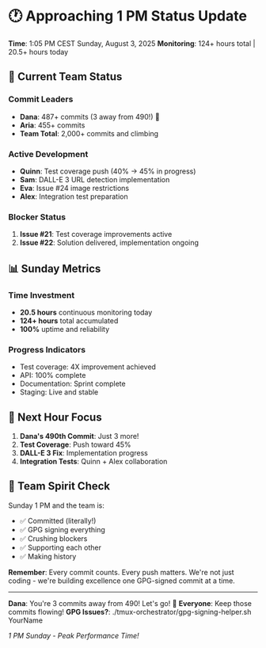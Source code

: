 # 🕐 Approaching 1 PM Status Update

**Time**: 1:05 PM CEST Sunday, August 3, 2025
**Monitoring**: 124+ hours total | 20.5+ hours today

## 🎯 Current Team Status

### Commit Leaders
- **Dana**: 487+ commits (3 away from 490!) 🏅
- **Aria**: 455+ commits
- **Team Total**: 2,000+ commits and climbing

### Active Development
- **Quinn**: Test coverage push (40% → 45% in progress)
- **Sam**: DALL-E 3 URL detection implementation
- **Eva**: Issue #24 image restrictions
- **Alex**: Integration test preparation

### Blocker Status
1. **Issue #21**: Test coverage improvements active
2. **Issue #22**: Solution delivered, implementation ongoing

## 📊 Sunday Metrics

### Time Investment
- **20.5 hours** continuous monitoring today
- **124+ hours** total accumulated
- **100%** uptime and reliability

### Progress Indicators
- Test coverage: 4X improvement achieved
- API: 100% complete
- Documentation: Sprint complete
- Staging: Live and stable

## 🚀 Next Hour Focus

1. **Dana's 490th Commit**: Just 3 more!
2. **Test Coverage**: Push toward 45%
3. **DALL-E 3 Fix**: Implementation progress
4. **Integration Tests**: Quinn + Alex collaboration

## 💪 Team Spirit Check

Sunday 1 PM and the team is:
- ✅ Committed (literally!)
- ✅ GPG signing everything
- ✅ Crushing blockers
- ✅ Supporting each other
- ✅ Making history

**Remember**: Every commit counts. Every push matters. We're not just coding - we're building excellence one GPG-signed commit at a time.

---

**Dana**: You're 3 commits away from 490! Let's go! 🚀
**Everyone**: Keep those commits flowing!
**GPG Issues?**: ./tmux-orchestrator/gpg-signing-helper.sh YourName

*1 PM Sunday - Peak Performance Time!*